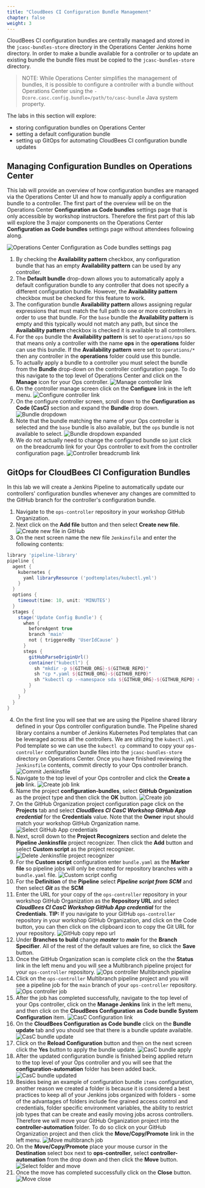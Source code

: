 ```yaml
---
title: "CloudBees CI Configuration Bundle Management"
chapter: false
weight: 3
--- 
```


CloudBees CI configuration bundles are centrally managed and stored in the `jcasc-bundles-store` directory in the Operations Center Jenkins home directory. In order to make a bundle available for a controller or to update an existing bundle the bundle files must be copied to the `jcasc-bundles-store` directory.

>NOTE: While Operations Center simplifies the management of bundles, it is possible to configure a controller with a bundle without Operations Center using the `-Dcore.casc.config.bundle=/path/to/casc-bundle` Java system property.

The labs in this section will explore:

- storing configuration bundles on Operations Center
- setting a default configuration bundle
- setting up GitOps for automating CloudBees CI configuration bundle updates

## Managing Configuration Bundles on Operations Center

This lab will provide an overview of how configuration bundles are managed via the Operations Center UI and how to manually apply a configuration bundle to a controller. The first part of the overview will be on the Operations Center **Configuration as Code bundles** settings page that is only accessible by workshop instructors. Therefore the first part of this lab will explore the 3 major components on the Operations Center **Configuration as Code bundles** settings page without attendees following along.

![Operations Center Configuration as Code bundles settings pag](ops-center-config-bundle-settings.png?width=70pc)

1. By checking the **Availability pattern** checkbox, any configuration bundle that has an empty **Availability pattern** can be used by any controller.
2. The **Default bundle** drop-down allows you to automatically apply a default configuration bundle to any controller that does not specify a different configuration bundle. However, the **Availability pattern** checkbox must be checked for this feature to work.
3. The configuration bundle **Availability pattern** allows assigning regular expressions that must match the full path to one or more controllers in order to use that bundle. For the `base` bundle the **Availability pattern** is empty and this typically would not match any path, but since the **Availability pattern** checkbox is checked it is available to all controllers.
4. For the `ops` bundle the **Availability pattern** is set to `operations/ops` so that means only a controller with the name **ops** in the **operations** folder can use this bundle. If the **Availability pattern** were set to `operations/*` then any controller in the **operations** folder could use this bundle.
5. To actually apply a bundle to a controller you must select the bundle from the **Bundle** drop-down on the controller configuration page. To do this navigate to the top level of Operations Center and click on the **Manage** icon for your Ops controller. ![Manage controller link](manage-controller-link.png?width=60pc)
6. On the controller manage screen click on the **Configure** link in the left menu. ![Configure controller link](configure-controller-link.png?width=50pc)
7. On the configure controller screen, scroll down to the **Configuration as Code (CasC)** section and expand the **Bundle** drop down. ![Bundle dropdown](bundle-dropdown.png?width=50pc)
8. Note that the bundle matching the name of your Ops controller is selected and the `base` bundle is also available, but the `ops` bundle is not available to select. ![Bundle dropdown expanded](bundle-dropdown-expanded.png?width=50pc)
9. We do not actually need to change the configured bundle so just click on the breadcrumb link for your Ops controller to exit from the controller configuration page. ![Controller breadcrumb link](controller-breadcrumb-link.png?width=50pc)

## GitOps for CloudBees CI Configuration Bundles

In this lab we will create a Jenkins Pipeline to automatically update our controllers' configuration bundles whenever any changes are committed to the GitHub branch for the controller's configuration bundle.
 
1. Navigate to the `ops-controller` repository in your workshop GitHub Organization.
2. Next click on the **Add file** button and then select **Create new file**. ![Create new file in GitHub](github-create-new-file.png?width=50pc)
3. On the next screen name the new file `Jenkinsfile` and enter the following contents:
```groovy
library 'pipeline-library'
pipeline {
  agent {
    kubernetes {
      yaml libraryResource ('podtemplates/kubectl.yml')
    }
  }
  options {
    timeout(time: 10, unit: 'MINUTES')
  }
  stages {
    stage('Update Config Bundle') {
      when {
        beforeAgent true
        branch 'main'
        not { triggeredBy 'UserIdCause' }
      }
      steps {
        gitHubParseOriginUrl()
        container("kubectl") {
          sh "mkdir -p ${GITHUB_ORG}-${GITHUB_REPO}"
          sh "cp *.yaml ${GITHUB_ORG}-${GITHUB_REPO}"
          sh "kubectl cp --namespace sda ${GITHUB_ORG}-${GITHUB_REPO} cjoc-0:/var/jenkins_home/jcasc-bundles-store/ -c jenkins"
        }
      }
    }
  }
}
```
4. On the first line you will see that we are using the Pipeline shared library defined in your Ops controller configuration bundle. The Pipeline shared library contains a number of Jenkins Kubernetes Pod templates that can be leveraged across all the controllers. We are utilizing the `kubectl.yml` Pod template so we can use the `kubectl cp` command to copy your `ops-controller` configuration bundle files into the `jcasc-bundles-store` directory on Operations Center. Once you have finished reviewing the `Jenkinsfile` contents, commit directly to your Ops controller branch. ![Commit Jenkinsfile](commit-jenkinsfile.png?width=50pc)
5. Navigate to the top level of your Ops controller and click the **Create a job** link. ![Create job link](create-job-link.png?width=50pc)
6. Name the project **configuration-bundles**, select **GitHub Organization** as the project type and then click the **OK** button. ![Create job](create-job.png?width=50pc)
7. On the GitHub Organization project configuration page click on the **Projects** tab and select ***CloudBees CI CasC Workshop GitHub App credential*** for the **Credentials** value. Note that the **Owner** input should match your workshop GitHub Organization name. ![Select GitHub App credentials](select-credentials.png?width=50pc)
8. Next, scroll down to the **Project Recognizers** section and delete the **Pipeline Jenkinsfile** project recognizer. Then click the **Add** button and select **Custom script** as the project recognizer. ![Delete Jenkinsfile project recognizer](delete-project-recognizer.png?width=50pc)
9. For the **Custom script** configuration enter `bundle.yaml` as the **Marker file** so pipeline jobs will only be created for repository branches with a `bundle.yaml` file. ![Custom script config](custom-script-config.png?width=50pc)
10. For the **Definition** of the **Pipeline** select ***Pipeline script from SCM*** and then select ***Git*** as the **SCM**
11. Enter the URL for your copy of the `ops-controller` repository in your workshop GitHub Organization as the **Repository URL** and select ***CloudBees CI CasC Workshop GitHub App credential*** for the **Credentials**. **TIP:** If you navigate to your GitHub `ops-controller` repository in your workshop GitHub Organization, and click on the Code button, you can then click on the clipboard icon to copy the Git URL for your repository. ![GitHub copy repo url](github-copy-repo-url.png?width=50pc)
12. Under **Branches to build** change ***master*** to ***main*** for the **Branch Specifier**. All of the rest of the default values are fine, so click the **Save** button.
13. Once the GitHub Organization scan is complete click on the the **Status** link in the left menu and you will see a Multibranch pipeline project for your `ops-controller` repository. ![Ops controller Multibranch pipeline](ops-controller-multibranch-job.png?width=50pc)
14. Click on the `ops-controller` Multibranch pipeline project and you will see a pipeline job for the `main` branch of your `ops-controller` repository. ![Ops controller job](ops-controller-job.png?width=50pc)
10. After the job has completed successfully, navigate to the top level of your Ops controller, click on the **Manage Jenkins** link in the left menu, and then click on the **CloudBees Configuration as Code bundle** **System Configuration** item. ![CasC Configuration link](casc-config-link.png?width=50pc)
11. On the **CloudBees Configuration as Code bundle** click on the **Bundle update** tab and you should see that there is a bundle update available. ![CasC bundle update](casc-bundle-update.png?width=50pc)
12. Click on the **Reload Configuration** button and then on the next screen click the **Yes** button to apply the bundle update. ![CasC bundle apply](casc-bundle-apply.png?width=50pc)
13. After the updated configuration bundle is finished being applied return to the top level of your Ops controller and you will see that the **configuration-automation** folder has been added back. ![CasC bundle updated](casc-bundle-updated.png?width=50pc)
14. Besides being an example of configuration bundle `items` configuration, another reason we created a folder is because it is considered a best practices to keep all of your Jenkins jobs organized with folders - some of the advantages of folders include fine grained access control and credentials, folder specific environment variables, the ability to restrict job types that can be create and easily moving jobs across controllers. Therefore we will move your GitHub Organization project into the **controller-automation** folder. To do so click on your GitHub Organization project and then click the **Move/Copy/Promote** link in the left menu. ![Move multibranch job](move-github-org-job.png?width=50pc)
15. On the **Move/Copy/Promote** place your mouse cursor in the **Destination** select box next to **ops-controller**, select **controller-automation** from the drop down and then click the **Move** button. ![Select folder and move](select-folder-move.png?width=50pc)
16. Once the move has completed successfully click on the **Close** button. ![Move close](move-close.png?width=50pc)

